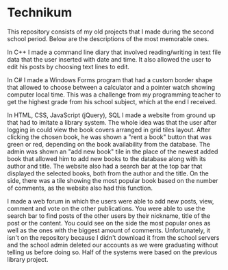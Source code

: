 # Technikum

This repository consists of my old projects that I made during the second school period.
Below are the descriptions of the most memorable ones.

In C++ I made a command line diary that involved reading/writing in text file data that the user inserted with date and time. It also allowed the user to edit his posts by choosing text lines to edit.

In C# I made a Windows Forms program that had a custom border shape that allowed to choose between a calculator and a pointer watch showing computer local time. This was a challenge from my programming teacher to get the highest grade from his school subject, which at the end I received.

In HTML, CSS, JavaScript (jQuery), SQL I made a website from ground up that had to imitate a library system. The whole idea was that the user after logging in could view the book covers arranged in grid tiles layout. After clicking the chosen book, he was shown a "rent a book" button that was green or red, depending on the book availability from the database. The admin was shown an "add new book" tile in the place of the newest added book that allowed him to add new books to the database along with its author and title. The website also had a search bar at the top bar that displayed the selected books, both from the author and the title. On the side, there was a tile showing the most popular book based on the number of comments, as the website also had this function.

I made a web forum in which the users were able to add new posts, view, comment and vote on the other publications. You were able to use the search bar to find posts of the other users by their nickname, title of the post or the content. You could see on the side the most popular ones as well as the ones with the biggest amount of comments. Unfortunately, it isn't on the repository because I didn't download it from the school servers and the school admin deleted our accounts as we were graduating without telling us before doing so. Half of the systems were based on the previous library project.
